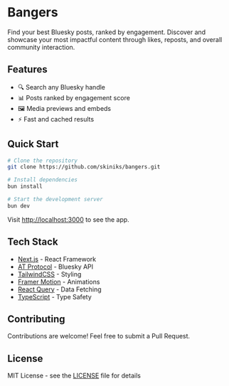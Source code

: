 # Bangers

Find your best Bluesky posts, ranked by engagement. Discover and showcase your most impactful content through likes, reposts, and overall community interaction.

## Features

- 🔍 Search any Bluesky handle
- 📊 Posts ranked by engagement score
- 🖼️ Media previews and embeds
- ⚡ Fast and cached results

## Quick Start

```bash
# Clone the repository
git clone https://github.com/skiniks/bangers.git

# Install dependencies
bun install

# Start the development server
bun dev
```

Visit [http://localhost:3000](http://localhost:3000) to see the app.

## Tech Stack

- [Next.js](https://nextjs.org/) - React Framework
- [AT Protocol](https://atproto.com/) - Bluesky API
- [TailwindCSS](https://tailwindcss.com/) - Styling
- [Framer Motion](https://www.framer.com/motion/) - Animations
- [React Query](https://tanstack.com/query/latest) - Data Fetching
- [TypeScript](https://www.typescriptlang.org/) - Type Safety

## Contributing

Contributions are welcome! Feel free to submit a Pull Request.

## License

MIT License - see the [LICENSE](LICENSE) file for details
